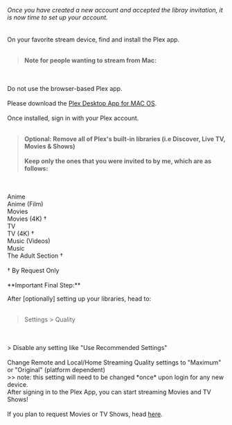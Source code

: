 *Once you have created a new account and accepted the libray invitation, it is now time to set up your account.*
<br>
<br>
<br>
On your favorite stream device, find and install the Plex app.
<br>
<br>

>**Note for people wanting to stream from Mac:**
<br>
<br>
Do not use the browser-based Plex app. 
<br>
<br>
Please download the <a href="https://www.plex.tv/media-server-downloads/?cat=plex+desktop&plat=macos#plex-app">Plex Desktop App for MAC OS</a>.
<br>

<br>
Once installed, sign in with your Plex account.
<br>
<br>


>**Optional: Remove all of Plex's built-in libraries (i.e Discover, Live TV, Movies & Shows)<br><br> Keep only the ones that you were invited to by me, which are as follows:**
<br>
<br>
Anime
<br>
Anime (Film)
<br>
Movies
<br>Movies (4K) &dagger;</br>
TV
<br>TV (4K) &dagger;</br>
Music (Videos)
<br>
Music
<br>The Adult Section &dagger;</br>
<br>&dagger; By Request Only</br>

<br>
**Important Final Step:** 

After [optionally] setting up your libraries, head to:
<br>
<br>
> Settings > Quality
<br>
<br>
> Disable any setting like "Use Recommended Settings"
<br>
<br>
Change Remote and Local/Home Streaming Quality settings to "Maximum" or "Original" (platform dependent)
<br>
>> note: this setting will need to be changed *once* upon login for any new device.

<br>
After signing in to the Plex App, you can start streaming Movies and TV Shows!
<br>
<br>
If you plan to request Movies or TV Shows, head <a href="/Request%20Movies%20%26%20Shows/Requesting%20Movies%20%26%20Shows/" class="btn btn-primary" role="button">here</a>.